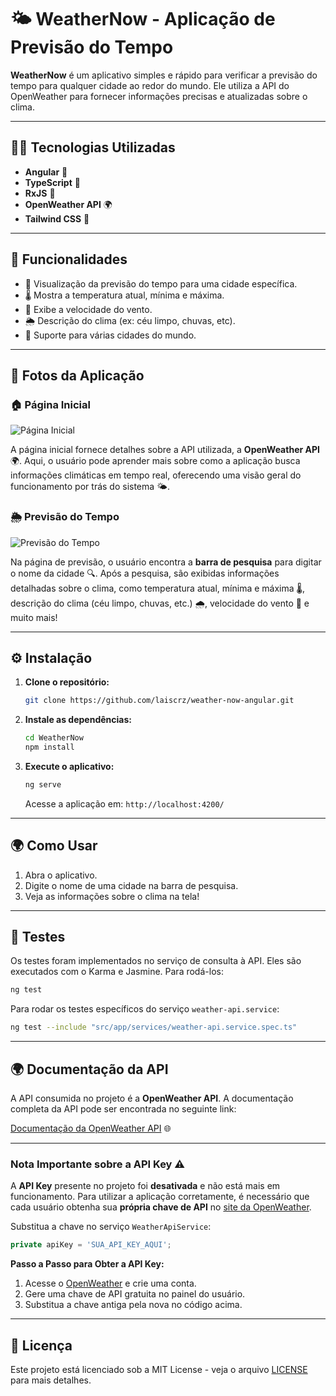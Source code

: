 # 🌤️ **WeatherNow** - Aplicação de Previsão do Tempo

**WeatherNow** é um aplicativo simples e rápido para verificar a previsão do tempo para qualquer cidade ao redor do mundo. Ele utiliza a API do OpenWeather para fornecer informações precisas e atualizadas sobre o clima.

---

## 🧑‍💻 **Tecnologias Utilizadas**

- **Angular** 🚀
- **TypeScript** 🔧
- **RxJS** 📡
- **OpenWeather API** 🌍
- **Tailwind CSS** 🎨

---

## 📝 **Funcionalidades**

- 🌇 Visualização da previsão do tempo para uma cidade específica.
- 🌡️ Mostra a temperatura atual, mínima e máxima.
- 💨 Exibe a velocidade do vento.
- 🌦️ Descrição do clima (ex: céu limpo, chuvas, etc).
- 📍 Suporte para várias cidades do mundo.

---

## 📸 **Fotos da Aplicação**

### 🏠 **Página Inicial**

![Página Inicial](https://github.com/user-attachments/assets/dce6ce2a-21b6-4b6b-bf0e-ee141093bbcb)

A página inicial fornece detalhes sobre a API utilizada, a **OpenWeather API** 🌍. Aqui, o usuário pode aprender mais sobre como a aplicação busca informações climáticas em tempo real, oferecendo uma visão geral do funcionamento por trás do sistema 🌤️.

### 🌦️ **Previsão do Tempo**

![Previsão do Tempo](https://github.com/user-attachments/assets/bfb20915-dfa5-4911-917f-fececdc870d4)

Na página de previsão, o usuário encontra a **barra de pesquisa** para digitar o nome da cidade 🔍. Após a pesquisa, são exibidas informações detalhadas sobre o clima, como temperatura atual, mínima e máxima 🌡️, descrição do clima (céu limpo, chuvas, etc.) 🌧️, velocidade do vento 💨 e muito mais!

---

## ⚙️ **Instalação**

1. **Clone o repositório:**

   ```bash
   git clone https://github.com/laiscrz/weather-now-angular.git
   ```

2. **Instale as dependências:**

   ```bash
   cd WeatherNow
   npm install
   ```

3. **Execute o aplicativo:**

   ```bash
   ng serve
   ```

   Acesse a aplicação em: `http://localhost:4200/`

---

## 🌍 **Como Usar**

1. Abra o aplicativo.
2. Digite o nome de uma cidade na barra de pesquisa.
3. Veja as informações sobre o clima na tela!

---

## 🧪 **Testes**

Os testes foram implementados no serviço de consulta à API. Eles são executados com o Karma e Jasmine. Para rodá-los:

```bash
ng test
```

Para rodar os testes específicos do serviço `weather-api.service`:

```bash
ng test --include "src/app/services/weather-api.service.spec.ts"
```

---

## 🌍 **Documentação da API**

A API consumida no projeto é a **OpenWeather API**. A documentação completa da API pode ser encontrada no seguinte link:

[Documentação da OpenWeather API](https://openweathermap.org/current) 🌐

---

### **Nota Importante sobre a API Key** ⚠️

A **API Key** presente no projeto foi **desativada** e não está mais em funcionamento. Para utilizar a aplicação corretamente, é necessário que cada usuário obtenha sua **própria chave de API** no [site da OpenWeather](https://openweathermap.org/).

Substitua a chave no serviço `WeatherApiService`:

```typescript
private apiKey = 'SUA_API_KEY_AQUI';
```

**Passo a Passo para Obter a API Key:**
1. Acesse o [OpenWeather](https://openweathermap.org/) e crie uma conta.
2. Gere uma chave de API gratuita no painel do usuário.
3. Substitua a chave antiga pela nova no código acima.


---

## 📄 **Licença**

Este projeto está licenciado sob a MIT License - veja o arquivo [LICENSE](LICENSE) para mais detalhes.

